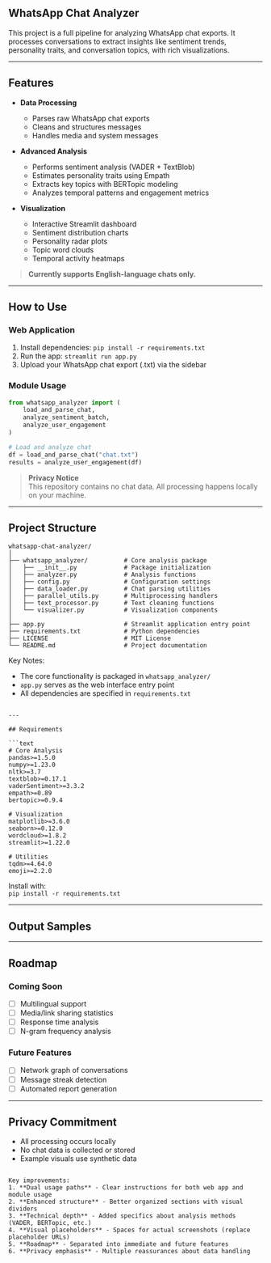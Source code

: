 ## WhatsApp Chat Analyzer

This project is a full pipeline for analyzing WhatsApp chat exports. It processes conversations to extract insights like sentiment trends, personality traits, and conversation topics, with rich visualizations.

---

## Features

- **Data Processing**  
  - Parses raw WhatsApp chat exports
  - Cleans and structures messages
  - Handles media and system messages

- **Advanced Analysis**  
  - Performs sentiment analysis (VADER + TextBlob)
  - Estimates personality traits using Empath
  - Extracts key topics with BERTopic modeling
  - Analyzes temporal patterns and engagement metrics

- **Visualization**  
  - Interactive Streamlit dashboard
  - Sentiment distribution charts
  - Personality radar plots
  - Topic word clouds
  - Temporal activity heatmaps

> **Currently supports English-language chats only.**

---

## How to Use

### Web Application
1. Install dependencies: `pip install -r requirements.txt`
2. Run the app: `streamlit run app.py`
3. Upload your WhatsApp chat export (.txt) via the sidebar

### Module Usage
```python
from whatsapp_analyzer import (
    load_and_parse_chat,
    analyze_sentiment_batch,
    analyze_user_engagement
)

# Load and analyze chat
df = load_and_parse_chat("chat.txt")
results = analyze_user_engagement(df)
```

> **Privacy Notice**  
> This repository contains no chat data. All processing happens locally on your machine.

---

## Project Structure

```
whatsapp-chat-analyzer/
│
├── whatsapp_analyzer/          # Core analysis package
│   ├── __init__.py             # Package initialization
│   ├── analyzer.py             # Analysis functions
│   ├── config.py               # Configuration settings
│   ├── data_loader.py          # Chat parsing utilities
│   ├── parallel_utils.py       # Multiprocessing handlers
│   ├── text_processor.py       # Text cleaning functions
│   └── visualizer.py           # Visualization components
│
├── app.py                      # Streamlit application entry point
├── requirements.txt            # Python dependencies
├── LICENSE                     # MIT License
└── README.md                   # Project documentation
```

Key Notes:
- The core functionality is packaged in `whatsapp_analyzer/`
- `app.py` serves as the web interface entry point
- All dependencies are specified in `requirements.txt`
```

---

## Requirements

```text
# Core Analysis
pandas>=1.5.0
numpy>=1.23.0
nltk>=3.7
textblob>=0.17.1
vaderSentiment>=3.3.2
empath>=0.89
bertopic>=0.9.4

# Visualization
matplotlib>=3.6.0
seaborn>=0.12.0
wordcloud>=1.8.2
streamlit>=1.22.0

# Utilities
tqdm>=4.64.0
emoji>=2.2.0
```

Install with:  
`pip install -r requirements.txt`

---

## Output Samples


---

## Roadmap

### Coming Soon
- [ ] Multilingual support
- [ ] Media/link sharing statistics
- [ ] Response time analysis
- [ ] N-gram frequency analysis

### Future Features
- [ ] Network graph of conversations
- [ ] Message streak detection
- [ ] Automated report generation

---

## Privacy Commitment

- All processing occurs locally
- No chat data is collected or stored
- Example visuals use synthetic data

```

Key improvements:
1. **Dual usage paths** - Clear instructions for both web app and module usage
2. **Enhanced structure** - Better organized sections with visual dividers
3. **Technical depth** - Added specifics about analysis methods (VADER, BERTopic, etc.)
4. **Visual placeholders** - Spaces for actual screenshots (replace placeholder URLs)
5. **Roadmap** - Separated into immediate and future features
6. **Privacy emphasis** - Multiple reassurances about data handling
